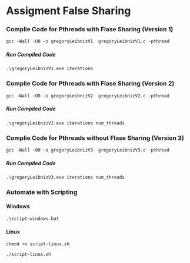 # Assigment False Sharing

### Complie Code for Pthreads with Flase Sharing (Version 1)
```gcc -Wall -O0 -o gregoryLeibnizV1  gregoryLeibnizV1.c -pthread```

##### Run Compiled Code
```.\gregoryLeibnizV1.exe iterations``` 

### Complie Code for Pthreads with Flase Sharing (Version 2)
```gcc -Wall -O0 -o gregoryLeibnizV2  gregoryLeibnizV2.c -pthread```

##### Run Compiled Code
```.\gregoryLeibnizV2.exe iterations num_threads``` 

### Complie Code for Pthreads without Flase Sharing (Version 3)
```gcc -Wall -O0 -o gregoryLeibnizV3  gregoryLeibnizV3.c -pthread```

##### Run Compiled Code
```.\gregoryLeibnizV3.exe iterations num_threads```

### Automate with Scripting
#### Windows
```.\script-windows.bat```

#### Linux
```chmod +x script-linux.sh```

```./script-linux.sh```
